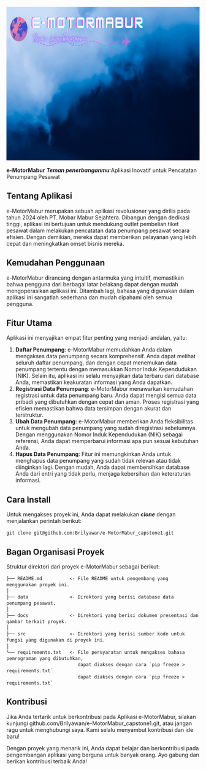 <p align="center">
  <img src="./docs/border.gif" alt="Header" width="800" height="400">
</p>

**e-MotorMabur** ***Teman penerbanganmu***:Aplikasi Inovatif untuk Pencatatan Penumpang Pesawat

## Tentang Aplikasi

e-MotorMabur merupakan sebuah aplikasi revolusioner yang dirilis pada tahun 2024 oleh PT. Mobar Mabur Sejahtera. Dibangun dengan dedikasi tinggi, aplikasi ini bertujuan untuk mendukung outlet pembelian tiket pesawat dalam melakukan pencatatan data penumpang pesawat secara efisien. Dengan demikian, mereka dapat memberikan pelayanan yang lebih cepat dan meningkatkan omset bisnis mereka.

## Kemudahan Penggunaan

e-MotorMabur dirancang dengan antarmuka yang intuitif, memastikan bahwa pengguna dari berbagai latar belakang dapat dengan mudah mengoperasikan aplikasi ini. Ditambah lagi, bahasa yang digunakan dalam aplikasi ini sangatlah sederhana dan mudah dipahami oleh semua pengguna.

## Fitur Utama
Aplikasi ini menyajikan empat fitur penting yang menjadi andalan, yaitu:

1. **Daftar Penumpang**: e-MotorMabur memudahkan Anda dalam mengakses data penumpang secara komprehensif. Anda dapat melihat seluruh daftar penumpang, dan dengan cepat menemukan data penumpang tertentu dengan memasukkan Nomor Induk Kependudukan (NIK). Selain itu, aplikasi ini selalu menyajikan data terbaru dari database Anda, memastikan keakuratan informasi yang Anda dapatkan.
2. **Registrasi Data Penumpang**: e-MotorMabur menawarkan kemudahan registrasi untuk data penumpang baru. Anda dapat mengisi semua data pribadi yang dibutuhkan dengan cepat dan aman. Proses registrasi yang efisien memastikan bahwa data tersimpan dengan akurat dan terstruktur.
3. **Ubah Data Penumpang**: e-MotorMabur memberikan Anda fleksibilitas untuk mengubah data penumpang yang sudah diregistrasi sebelumnya. Dengan menggunakan Nomor Induk Kependudukan (NIK) sebagai referensi, Anda dapat memperbarui informasi apa pun sesuai kebutuhan Anda.
4. **Hapus Data Penumpang**: Fitur ini memungkinkan Anda untuk menghapus data penumpang yang sudah tidak relevan atau tidak diinginkan lagi. Dengan mudah, Anda dapat membersihkan database Anda dari entri yang tidak perlu, menjaga kebersihan dan keteraturan informasi.

## Cara Install

Untuk mengakses proyek ini, Anda dapat melakukan ***clone*** dengan menjalankan perintah berikut:

    git clone git@github.com:Brilyawan/e-MotorMabur_capstone1.git

    
## Bagan Organisasi Proyek

Struktur direktori dari proyek e-MotorMabur sebagai berikut:

    ├── README.md          <- File README untuk pengembang yang menggunakan proyek ini.
    │
    ├── data               <- Direktori yang berisi database data penumpang pesawat.
    │
    ├── docs               <- Direktori yang berisi dokumen presentasi dan gambar terkait proyek.
    │
    ├── src                <- Direktori yang berisi sumber kode untuk fungsi yang digunakan di proyek ini.
    │
    └── requirements.txt   <- File persyaratan untuk mengakses bahasa pemrograman yang dibutuhkan,
                              dapat diakses dengan cara `pip freeze > requirements.txt`
                              dapat diakses dengan cara `pip freeze > requirements.txt`

## Kontribusi

Jika Anda tertarik untuk berkontribusi pada Aplikasi e-MotorMabur, silakan kunjungi github.com/Brilyawan/e-MotorMabur_capstone1.git, atau jangan ragu untuk menghubungi saya. Kami selalu menyambut kontribusi dan ide baru!

Dengan proyek yang menarik ini, Anda dapat belajar dan berkontribusi pada pengembangan aplikasi yang berguna untuk banyak orang. Ayo gabung dan berikan kontribusi terbaik Anda!